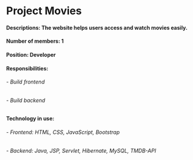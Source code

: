 <h1>Project Movies</h1>

<h4>Descriptions: The website helps users access and watch movies easily.</h4>
<h4>Number of members: 1</h4>
<h4>Position: Developer</h4>
<h4>Responsibilities: </h4>
      <h6>- Build frontend</h6>
      <h6>- Build backend</h6>
<h4>Technology in use:</h4>
      <h6>- Frontend: HTML, CSS, JavaScript, Bootstrap</h6>
      <h6>- Backend: Java, JSP, Servlet, Hibernate, MySQL, TMDB-API</h6>
